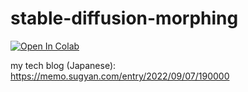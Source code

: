 # stable-diffusion-morphing

[![Open In Colab](https://colab.research.google.com/assets/colab-badge.svg)](https://colab.research.google.com/github/sugyan/stable-diffusion-morphing/blob/main/stable_diffusion_morphing.ipynb)

my tech blog (Japanese): https://memo.sugyan.com/entry/2022/09/07/190000
